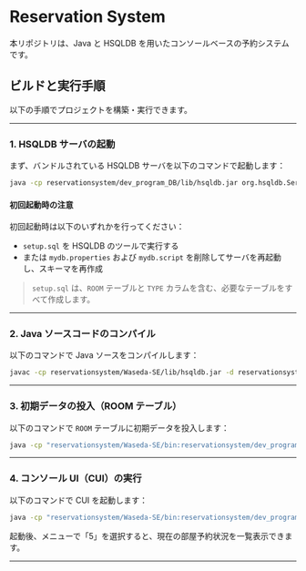 # Reservation System

本リポジトリは、Java と HSQLDB を用いたコンソールベースの予約システムです。

## ビルドと実行手順

以下の手順でプロジェクトを構築・実行できます。

---

### 1. HSQLDB サーバの起動

まず、バンドルされている HSQLDB サーバを以下のコマンドで起動します：

```bash
java -cp reservationsystem/dev_program_DB/lib/hsqldb.jar org.hsqldb.Server -database.0 file:reservationsystem/dev_program_DB/mydb/mydb -dbname.0 mydb
```

#### 初回起動時の注意
初回起動時は以下のいずれかを行ってください：

- `setup.sql` を HSQLDB のツールで実行する
- または `mydb.properties` および `mydb.script` を削除してサーバを再起動し、スキーマを再作成

> `setup.sql` は、`ROOM` テーブルと `TYPE` カラムを含む、必要なテーブルをすべて作成します。

---

### 2. Java ソースコードのコンパイル

以下のコマンドで Java ソースをコンパイルします：

```bash
javac -cp reservationsystem/Waseda-SE/lib/hsqldb.jar -d reservationsystem/Waseda-SE/bin reservationsystem/Waseda-SE/src/**/*.java
```

---

### 3. 初期データの投入（ROOM テーブル）

以下のコマンドで `ROOM` テーブルに初期データを投入します：

```bash
java -cp "reservationsystem/Waseda-SE/bin:reservationsystem/dev_program_DB/lib/hsqldb.jar" app.setup.RoomSetup
```

---

### 4. コンソール UI（CUI）の実行

以下のコマンドで CUI を起動します：

```bash
java -cp "reservationsystem/Waseda-SE/bin:reservationsystem/dev_program_DB/lib/hsqldb.jar" app.cui.CUI
```

起動後、メニューで「5」を選択すると、現在の部屋予約状況を一覧表示できます。

---
